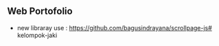 ## Web Portofolio

 - new libraray use : https://github.com/bagusindrayana/scrollpage-js# kelompok-jaki
